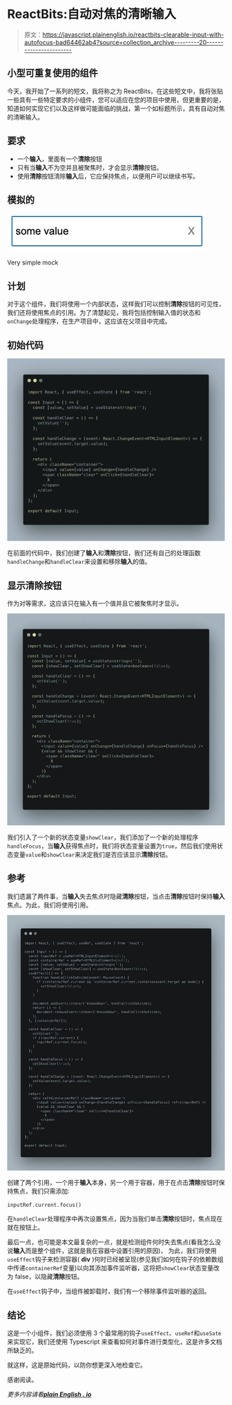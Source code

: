 # ReactBits:自动对焦的清晰输入

> 原文：<https://javascript.plainenglish.io/reactbits-clearable-input-with-autofocus-bad64462ab4?source=collection_archive---------20----------------------->

## 小型可重复使用的组件

今天，我开始了一系列的短文，我将称之为 ReactBits，在这些短文中，我将张贴一些具有一些特定要求的小组件，您可以适应在您的项目中使用，但更重要的是，知道如何实现它们以及这样做可能面临的挑战，第一个如标题所示，具有自动对焦的清晰输入。

## 要求

*   一个**输入**，里面有一个**清除**按钮
*   只有当**输入**不为空并且被聚焦时，才会显示**清除**按钮。
*   使用**清除**按钮清除**输入**后，它应保持焦点，以便用户可以继续书写。

## 模拟的

![](img/26d32a737b7c763fa79c36990871190d.png)

Very simple mock

## 计划

对于这个组件，我们将使用一个内部状态，这样我们可以控制**清除**按钮的可见性，我们还将使用焦点的引用。为了清楚起见，我将包括控制输入值的状态和`onChange`处理程序，在生产项目中，这应该在父项目中完成。

## 初始代码

![](img/38f0da149a35db201358ec3dea0b3d93.png)

在前面的代码中，我们创建了**输入**和**清除**按钮，我们还有自己的处理函数`handleChange`和`handleClear`来设置和移除**输入**的值。

## 显示清除按钮

作为对等需求，这应该只在输入有一个值并且它被聚焦时才显示。

![](img/9457f9a32e503dd0131bc65eda96abc4.png)

我们引入了一个新的状态变量`showClear`，我们添加了一个新的处理程序`handleFocus`，当**输入**获得焦点时，我们将状态变量设置为`true`，然后我们使用状态变量`value`和`showClear`来决定我们是否应该显示**清除**按钮。

## 参考

我们遗漏了两件事，当**输入**失去焦点时隐藏**清除**按钮，当点击**清除**按钮时保持**输入**焦点。为此，我们将使用引用。

![](img/c9970c17efd2e19f34d0fecc6c1c54fc.png)

创建了两个引用，一个用于**输入**本身，另一个用于容器，用于在点击**清除**按钮时保持焦点，我们只需添加:

```
inputRef.current.focus()
```

在`handleClear`处理程序中再次设置焦点，因为当我们单击**清除**按钮时，焦点现在就在按钮上。

最后一点，也可能是本文最复杂的一点，就是检测组件何时失去焦点(看我怎么没说**输入**而是整个组件，这就是我在容器中设置引用的原因)， 为此，我们将使用`useEffect`钩子来检测容器( **div** )何时已经被呈现(参见我们如何在钩子的依赖数组中传递`containerRef`变量)以向其添加事件监听器，这将把`showClear`状态变量改为 false，以隐藏**清除**按钮。

在`useEffect`钩子中，当组件被卸载时，我们有一个移除事件监听器的返回。

## 结论

这是一个小组件，我们必须使用 3 个最常用的钩子`useEffect`、`useRef`和`useSate`来实现它，我们还使用 Typescript 来查看如何对事件进行类型化，这是许多文档所缺乏的。

就这样，这是原始代码，以防你想更深入地检查它。

感谢阅读。

*更多内容请看*[***plain English . io***](https://plainenglish.io/)